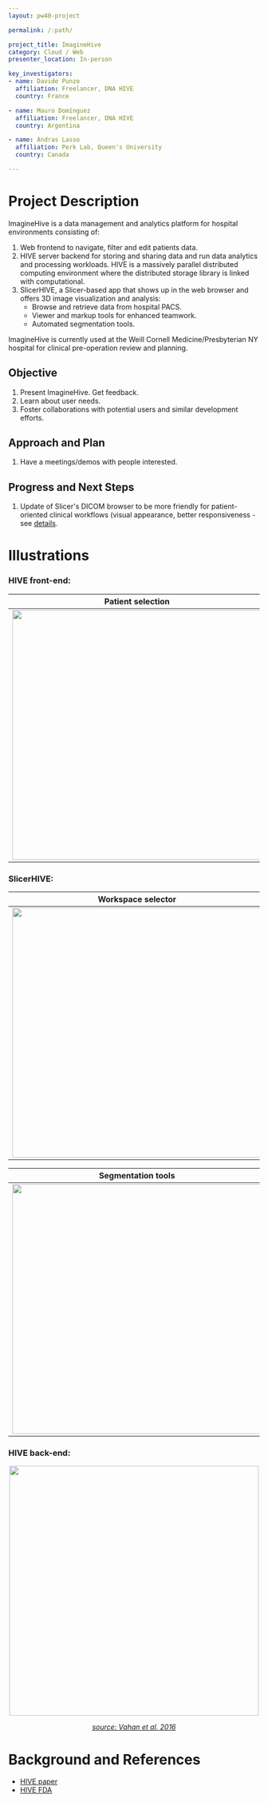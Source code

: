 ```yaml
---
layout: pw40-project

permalink: /:path/

project_title: ImagineHive
category: Cloud / Web
presenter_location: In-person

key_investigators:
- name: Davide Punzo
  affiliation: Freelancer, DNA HIVE 
  country: France   

- name: Mauro Domínguez
  affiliation: Freelancer, DNA HIVE
  country: Argentina

- name: Andras Lasso
  affiliation: Perk Lab, Queen's University 
  country: Canada

---
```


# Project Description

ImagineHive is a data management and analytics platform for hospital environments consisting of:

1. Web frontend to navigate, filter and edit patients data.
1. HIVE server backend for storing and sharing data and run data analytics and processing workloads. HIVE is a massively parallel distributed computing environment where the distributed storage library is linked with computational.
1. SlicerHIVE, a Slicer-based app that shows up in the web browser and offers 3D image visualization and analysis:
   * Browse and retrieve data from hospital PACS.
   * Viewer and markup tools for enhanced teamwork.
   * Automated segmentation tools.

ImagineHive is currently used at the Weill Cornell Medicine/Presbyterian NY hospital for clinical pre-operation review and planning.

## Objective

1. Present ImagineHive. Get feedback.
1. Learn about user needs.
1. Foster collaborations with potential users and similar development efforts.

## Approach and Plan

1. Have a meetings/demos with people interested.

## Progress and Next Steps

1. Update of Slicer's DICOM browser to be more friendly for patient-oriented clinical workflows (visual appearance, better responsiveness - see [details](https://projectweek.na-mic.org/PW40_2024_GranCanaria/Projects/SlicerVisualDICOMBrowser/).

# Illustrations

### HIVE front-end:
| Patient selection | Imaging | 
| --- | --- |
| <img src="https://github.com/NA-MIC/ProjectWeek/assets/7985338/0cd01923-2efe-4141-aefc-84d9716851cf" width="500"> | <img src="https://github.com/NA-MIC/ProjectWeek/assets/7985338/9568cd8b-ec41-4b57-8541-ca3142707085" width="500"> |

### SlicerHIVE:
| Workspace selector | DICOM Visual Browser | 
| --- | --- |
|<img src="https://github.com/NA-MIC/ProjectWeek/assets/7985338/06dec4f2-7e12-4b6e-8f08-feb2525749d2" width="500"> | <img src="https://github.com/NA-MIC/ProjectWeek/assets/7985338/ca8c7182-dad0-4e4f-90e3-b508f690bc72" width="500">|

| Segmentation tools | Viewer |
| --- | --- |
| <img src="https://github.com/NA-MIC/ProjectWeek/assets/7985338/47fd127e-bdf0-48c4-88a2-dd55ab088d52" width="500">| <img src="https://github.com/NA-MIC/ProjectWeek/assets/7985338/bda9f033-1105-4333-8501-6add25476281" width="500"> |

### HIVE back-end:
<p align="center">
   <img src="https://github.com/NA-MIC/ProjectWeek/assets/7985338/bbeee3db-c1c6-455f-8036-a41539809d64" width="500">
</p>
<p align="center"><i><a href="https://doi.org/10.1093/database/baw022">source: Vahan et al. 2016</a></i></p>

# Background and References
- [HIVE paper](https://doi.org/10.1093/database/baw022) 
- [HIVE FDA](https://github.com/FDA/fda-hive)
